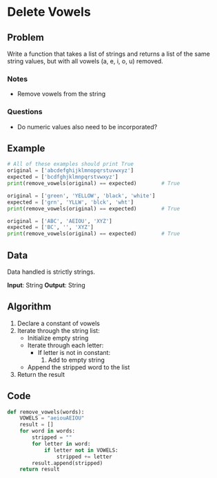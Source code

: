 # Delete Vowels
## Problem
Write a function that takes a list of strings and returns a list of the same string values, but with all vowels (a, e, i, o, u) removed.

### Notes
- Remove vowels from the string

### Questions
- Do numeric values also need to be incorporated?

## Example
```python
# All of these examples should print True
original = ['abcdefghijklmnopqrstuvwxyz']
expected = ['bcdfghjklmnpqrstvwxyz']
print(remove_vowels(original) == expected)        # True

original = ['green', 'YELLOW', 'black', 'white']
expected = ['grn', 'YLLW', 'blck', 'wht']
print(remove_vowels(original) == expected)        # True

original = ['ABC', 'AEIOU', 'XYZ']
expected = ['BC', '', 'XYZ']
print(remove_vowels(original) == expected)        # True
```

## Data
Data handled is strictly strings.

**Input**: String
**Output**: String

## Algorithm
1. Declare a constant of vowels
2. Iterate through the string list:
    - Initialize empty string
    - Iterate through each letter:
        - If letter is not in constant:
            1. Add to empty string
    - Append the stripped word to the list
4. Return the result

## Code
```python
def remove_vowels(words):
    VOWELS = "aeiouAEIOU"
    result = []
    for word in words:
        stripped = ""
        for letter in word:
            if letter not in VOWELS:
                stripped += letter
        result.append(stripped)
    return result
```